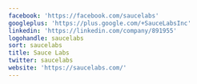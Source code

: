 ```yaml
---
facebook: 'https://facebook.com/saucelabs'
googleplus: 'https://plus.google.com/+SauceLabsInc'
linkedin: 'https://linkedin.com/company/891955'
logohandle: saucelabs
sort: saucelabs
title: Sauce Labs
twitter: saucelabs
website: 'https://saucelabs.com/'
---
```

